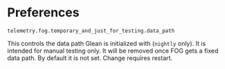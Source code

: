 # Preferences

`telemetry.fog.temporary_and_just_for_testing.data_path`

This controls the data path Glean is initialized with (`nightly` only).
It is intended for manual testing only. It will be removed once FOG gets a fixed data path.
By default it is not set. Change requires restart.
